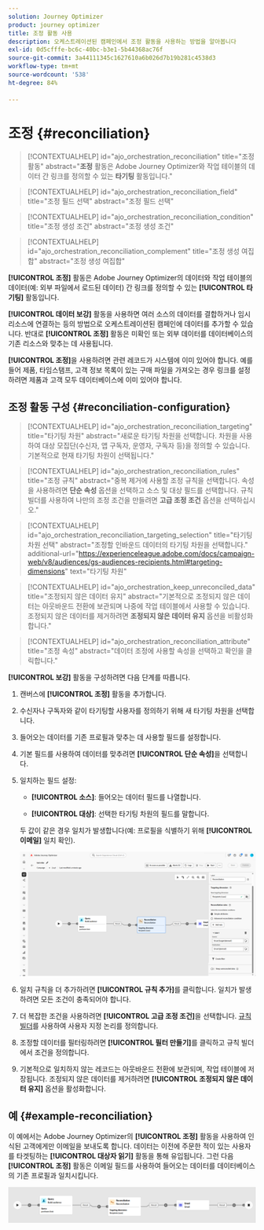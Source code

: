 ```yaml
---
solution: Journey Optimizer
product: journey optimizer
title: 조정 활동 사용
description: 오케스트레이션된 캠페인에서 조정 활동을 사용하는 방법을 알아봅니다
exl-id: 0d5cfffe-bc6c-40bc-b3e1-5b44368ac76f
source-git-commit: 3a44111345c1627610a6b026d7b19b281c4538d3
workflow-type: tm+mt
source-wordcount: '538'
ht-degree: 84%

---
```



# 조정 {#reconciliation}

>[!CONTEXTUALHELP]
>id="ajo_orchestration_reconciliation"
>title="조정 활동"
>abstract="**조정** 활동은 Adobe Journey Optimizer와 작업 테이블의 데이터 간 링크를 정의할 수 있는 **타기팅** 활동입니다."

>[!CONTEXTUALHELP]
>id="ajo_orchestration_reconciliation_field"
>title="조정 필드 선택"
>abstract="조정 필드 선택"

>[!CONTEXTUALHELP]
>id="ajo_orchestration_reconciliation_condition"
>title="조정 생성 조건"
>abstract="조정 생성 조건"

>[!CONTEXTUALHELP]
>id="ajo_orchestration_reconciliation_complement"
>title="조정 생성 여집합"
>abstract="조정 생성 여집합"

**[!UICONTROL 조정]** 활동은 Adobe Journey Optimizer의 데이터와 작업 테이블의 데이터(예: 외부 파일에서 로드된 데이터) 간 링크를 정의할 수 있는 **[!UICONTROL 타기팅]** 활동입니다. 

**[!UICONTROL 데이터 보강]** 활동을 사용하면 여러 소스의 데이터를 결합하거나 임시 리소스에 연결하는 등의 방법으로 오케스트레이션된 캠페인에 데이터를 추가할 수 있습니다. 반대로 **[!UICONTROL 조정]** 활동은 미확인 또는 외부 데이터를 데이터베이스의 기존 리소스와 맞추는 데 사용됩니다.

**[!UICONTROL 조정]**&#x200B;을 사용하려면 관련 레코드가 시스템에 이미 있어야 합니다. 예를 들어 제품, 타임스탬프, 고객 정보 목록이 있는 구매 파일을 가져오는 경우 링크를 설정하려면 제품과 고객 모두 데이터베이스에 이미 있어야 합니다.

## 조정 활동 구성 {#reconciliation-configuration}

>[!CONTEXTUALHELP]
>id="ajo_orchestration_reconciliation_targeting"
>title="타기팅 차원"
>abstract="새로운 타기팅 차원을 선택합니다. 차원을 사용하여 대상 모집단(수신자, 앱 구독자, 운영자, 구독자 등)을 정의할 수 있습니다. 기본적으로 현재 타기팅 차원이 선택됩니다."

>[!CONTEXTUALHELP]
>id="ajo_orchestration_reconciliation_rules"
>title="조정 규칙"
>abstract="중복 제거에 사용할 조정 규칙을 선택합니다. 속성을 사용하려면 **단순 속성** 옵션을 선택하고 소스 및 대상 필드를 선택합니다. 규칙 빌더를 사용하여 나만의 조정 조건을 만들려면 **고급 조정 조건** 옵션을 선택하십시오."

>[!CONTEXTUALHELP]
>id="ajo_orchestration_reconciliation_targeting_selection"
>title="타기팅 차원 선택"
>abstract="조정할 인바운드 데이터의 타기팅 차원을 선택합니다."
>additional-url="https://experienceleague.adobe.com/docs/campaign-web/v8/audiences/gs-audiences-recipients.html#targeting-dimensions" text="타기팅 차원"

>[!CONTEXTUALHELP]
>id="ajo_orchestration_keep_unreconciled_data"
>title="조정되지 않은 데이터 유지"
>abstract="기본적으로 조정되지 않은 데이터는 아웃바운드 전환에 보관되며 나중에 작업 테이블에서 사용할 수 있습니다. 조정되지 않은 데이터를 제거하려면 **조정되지 않은 데이터 유지** 옵션을 비활성화합니다."

>[!CONTEXTUALHELP]
>id="ajo_orchestration_reconciliation_attribute"
>title="조정 속성"
>abstract="데이터 조정에 사용할 속성을 선택하고 확인을 클릭합니다."

**[!UICONTROL 보강]** 활동을 구성하려면 다음 단계를 따릅니다.

1. 캔버스에 **[!UICONTROL 조정]** 활동을 추가합니다.

1. 수신자나 구독자와 같이 타기팅할 사용자를 정의하기 위해 새 타기팅 차원을 선택합니다.

1. 들어오는 데이터를 기존 프로필과 맞추는 데 사용할 필드를 설정합니다.

1. 기본 필드를 사용하여 데이터를 맞추려면 **[!UICONTROL 단순 속성]**&#x200B;을 선택합니다.

1. 일치하는 필드 설정:

   * **[!UICONTROL 소스]**: 들어오는 데이터 필드를 나열합니다.

   * **[!UICONTROL 대상]**: 선택한 타기팅 차원의 필드를 말합니다.

   두 값이 같은 경우 일치가 발생합니다(예: 프로필을 식별하기 위해 **[!UICONTROL 이메일]** 일치 확인).

   ![](../assets/workflow-reconciliation-criteria.png)

1. 일치 규칙을 더 추가하려면 **[!UICONTROL 규칙 추가]**&#x200B;를 클릭합니다. 일치가 발생하려면 모든 조건이 충족되어야 합니다.

1. 더 복잡한 조건을 사용하려면 **[!UICONTROL 고급 조정 조건]**&#x200B;을 선택합니다. [규칙 빌더](../orchestrated-rule-builder.md)를 사용하여 사용자 지정 논리를 정의합니다.

1. 조정할 데이터를 필터링하려면 **[!UICONTROL 필터 만들기]**&#x200B;를 클릭하고 규칙 빌더에서 조건을 정의합니다.

1. 기본적으로 일치하지 않는 레코드는 아웃바운드 전환에 보관되며, 작업 테이블에 저장됩니다. 조정되지 않은 데이터를 제거하려면 **[!UICONTROL 조정되지 않은 데이터 유지]** 옵션을 활성화합니다.

## 예 {#example-reconciliation}

이 예에서는 Adobe Journey Optimizer의 **[!UICONTROL 조정]** 활동을 사용하여 인식된 고객에게만 이메일을 보내도록 합니다. 데이터는 이전에 주문한 적이 있는 사용자를 타겟팅하는 **[!UICONTROL 대상자 읽기]** 활동을 통해 유입됩니다. 그런 다음 **[!UICONTROL 조정]** 활동은 이메일 필드를 사용하여 들어오는 데이터를 데이터베이스의 기존 프로필과 일치시킵니다.

![](../assets/workflow-reconciliation-sample-1.0.png)
